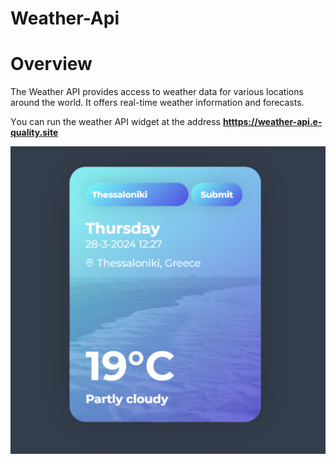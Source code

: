# Weather-Api

# Overview

The Weather API provides access to weather data for various locations around the world. It offers real-time weather information and forecasts.

 Υou can run the weather API widget at the address  <b> [htttps://weather-api.e-quality.site](htttps://weather-api.e-quality.site) </b>

![Screenshot_1](weather.png)


